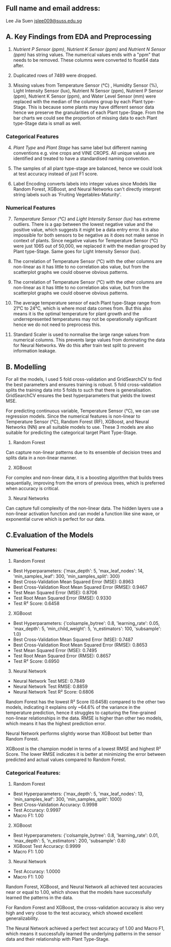 ## Full name and email address:
Lee Jia Suen 
jslee009@suss.edu.sg 


## A. Key Findings from EDA and Preprocessing 

1. *Nutrient P Sensor (ppm)*, *Nutrient K Sensor (ppm)* and *Nutrient N Sensor (ppm)* has string values. The numerical values ends with a "ppm"  that needs to be removed. These columns were converted to float64 data after.
   
2. Duplicated rows of 7489 were dropped.
   
3. Missing values from Temperature Sensor (°C) , Humidity Sensor (%), Light Intensity Sensor (lux), Nutrient N Sensor (ppm), Nutrient P Sensor (ppm), Nutrient K Sensor (ppm), and Water Level Sensor (mm) were replaced with the median of the columns group by each Plant type-Stage. This is because some plants may have different sensor data hence we preserve the granularities of each Plant type-Stage. From the bar charts we could see the proportion of missing data to each Plant type-Stage data is small as well. 

### Categorical Features

4. *Plant Type* and *Plant Stage* has same label but different naming conventions e.g. vine crops and  VINE CROPS. All unique values are identified and treated to have a standardised naming convention.
   
5. The samples of all plant type-stage are balanced, hence we could look at test accuracy instead of just F1 score.
   
6. Label Encoding converts labels into integer values since Models like Random Forest, XGBoost, and Neural Networks can't directly interpret string labels such as 'Fruiting Vegetables-Maturity'.
   
### Numerical Features

7. *Temperature Sensor (°C)* and *Light Intensity Sensor (lux)* has extreme outliers. There is a gap between the lowest negative value and the positive value, which suggests it might be a data entry error. It is also impossible for both sensors to be negative as it does not make sense in context of plants. Since negative values for Temperature Sensor (°C) were just 1065 out of 50,000, we replaced it with the median grouped by Plant type-Stage. Same goes for Light Intensity Sensor (lux).
   
8. The correlation of Temperature Sensor (°C) with the other columns are non-linear as it has little to no correlation abs value, but from the scatterplot graphs we could observe obvious patterns.
   
9. The correlation of Temperature Sensor (°C) with the other columns are non-linear as it has little to no correlation abs value, but from the scatterplot graphs we could observe obvious patterns.
   
10. The average temperature sensor of each Plant type-Stage range from 21°C to 24°C, which is where most data comes from. But this also means it is the optimal temperature for plant growth and the underrepresented temperatures may not be operationally significant hence we do not need to preprocess this. 

11. Standard Scaler is used to normalise the large range values from numerical columns. This prevents large values from dominating the data for Neural Networks. We do this after train test split to prevent information leakage.

## B. Modelling

For all the models, I used 5 fold cross-validation and GridSearchCV to find the best parameters and ensures training is robust. 5 fold cross-validation splits the training data into 5 folds to such that there is generalisation. GridSearchCV ensures the best hyperparameters that yields the lowest MSE.

For predicting continuous variable, Temperature Sensor (°C), we can use regression models. 
Since the numerical features is non-linear to Temperature Sensor (°C), Random Forest (RF), XGBoost, and Neural Networks (NN) are all suitable models to use. These 3 models are also suitable for predicting the categorical target Plant Type-Stage.

1. Random Forest

Can capture non-linear patterns due to its ensemble of decision trees and splits data in a non-linear manner.

2. XGBoost

For complex and non-linear data, it is a boosting algorithm that builds trees sequentially, improving from the errors of previous trees, which is preferred when accuracy is critical.

3. Neural Networks

Can capture full complexity of the non-linear data. The hidden layers use a non-linear activation function and can model a function like sine wave, or exponential curve which is perfect for our data.


## C.Evaluation of the Models 

### Numerical Features:

1. Random Forest
   
- Best Hyperparameters: {'max_depth': 5, 'max_leaf_nodes': 14, 'min_samples_leaf': 300, 'min_samples_split': 300}
- Best Cross-Validation Mean Squared Error (MSE): 0.8963
- Best Cross-Validation Root Mean Squared Error (RMSE): 0.9467
- Test Mean Squared Error (MSE): 0.8706
- Test Root Mean Squared Error (RMSE): 0.9330
- Test R² Score: 0.6458

2. XGBoost
   
- Best Hyperparameters: {'colsample_bytree': 0.8, 'learning_rate': 0.05, 'max_depth': 5, 'min_child_weight': 5, 'n_estimators': 100, 'subsample': 1.0}
- Best Cross-Validation Mean Squared Error (MSE): 0.7487
- Best Cross-Validation Root Mean Squared Error (RMSE): 0.8653
- Test Mean Squared Error (MSE): 0.7495
- Test Root Mean Squared Error (RMSE): 0.8657
- Test R² Score: 0.6950

3. Neural Network
   
- Neural Network Test MSE: 0.7849
- Neural Network Test RMSE: 0.8859
- Neural Network Test R² Score: 0.6806

Random Forest has the lowest R² Score (0.6458) compared to the other two models, indicating it explains only ~64.6% of the variance in the temperature prediction, hence it struggles to capturing the fine-grained non-linear relationships in the data. RMSE is higher than other two models, which means it has the highest prediction error. 

Neural Network performs slightly worse than XGBoost but better than Random Forest.

XGBoost is the champion model in terms of a lowest RMSE and highest R² Score. The lower RMSE indicates it is better at minimizing the error between predicted and actual values compared to Random Forest.

### Categorical Features:

1. Random Forest

- Best Hyperparameters: {'max_depth': 5, 'max_leaf_nodes': 13, 'min_samples_leaf': 300, 'min_samples_split': 1000}
- Best Cross-Validation Accuracy: 0.9998
- Test Accuracy: 0.9997
- Macro F1: 1.00
  
2. XGBoost

- Best Hyperparameters: {'colsample_bytree': 0.8, 'learning_rate': 0.01, 'max_depth': 5, 'n_estimators': 200, 'subsample': 0.8}
- XGBoost Test Accuracy: 0.9999
- Macro F1: 1.00

3. Neural Network 
- Test Accuracy: 1.0000
- Macro F1: 1.00

Random Forest, XGBoost, and Neural Network all achieved test accuracies near or equal to 1.00, which shows that the models have successfully learned the patterns in the data.

For Random Forest and XGBoost, the cross-validation accuracy is also very high and very close to the test accuracy, which showed excellent generalizability.

The Neural Network achieved a perfect test accuracy of 1.00 and Macro F1, which means it successfully learned the underlying patterns in the sensor data and their relationship with Plant Type-Stage. 


